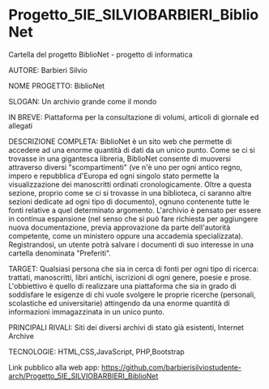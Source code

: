 # Progetto_5IE_SILVIOBARBIERI_BiblioNet
Cartella del progetto BiblioNet - progetto di informatica

AUTORE:
Barbieri Silvio

NOME PROGETTO:
BiblioNet

SLOGAN:
Un archivio grande come il mondo

IN BREVE:
Piattaforma per la consultazione di volumi, articoli di giornale ed allegati

DESCRIZIONE COMPLETA:
BiblioNet è un sito web che permette di accedere ad una enorme quantità di dati da un unico punto. Come se ci si trovasse in una gigantesca libreria, BiblioNet consente di muoversi attraverso diversi "scompartimenti" (ve n'è uno per ogni antico regno, impero e repubblica d'Europa ed ogni singolo stato permette la visualizzazione dei manoscritti ordinati cronologicamente. Oltre a questa sezione, proprio come se ci si trovasse in una biblioteca, ci saranno altre sezioni dedicate ad ogni tipo di documento), ognuno contenente tutte le fonti relative a quel determinato argomento. L'archivio è pensato per essere in continua espansione (nel senso che si può fare richiesta per aggiungere nuova documentazione, previa approvazione da parte dell'autorità competente, come un ministero oppure una accademia specializzata). 
Registrandosi, un utente potrà salvare i documenti di suo interesse in una cartella denominata "Preferiti".

TARGET:
Qualsiasi persona che sia in cerca di fonti per ogni tipo di ricerca: trattati, manoscritti, libri antichi, iscrizioni di ogni genere, poesie e prose. L'obbiettivo è quello di realizzare una piattaforma che sia in grado di soddisfare le esigenze di chi vuole svolgere le proprie ricerche (personali, scolastiche ed universitarie) attingendo da una enorme quantità di informazioni immagazzinata in un unico punto.

PRINCIPALI RIVALI:
Siti dei diversi archivi di stato già esistenti, Internet Archive

TECNOLOGIE: 
HTML,CSS,JavaScript, PHP,Bootstrap

Link pubblico alla web app:
https://github.com/barbierisilviostudente-arch/Progetto_5IE_SILVIOBARBIERI_BiblioNet
